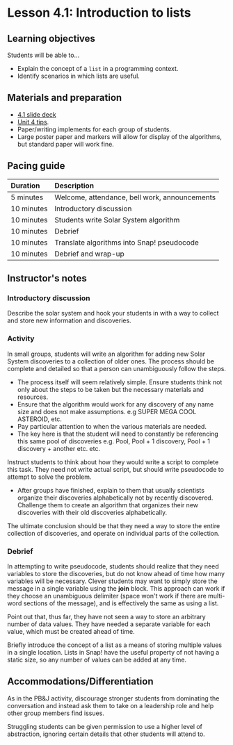 # Lesson 4.1: Introduction to lists

## Learning objectives

Students will be able to...

* Explain the concept of a `list` in a programming context.
* Identify scenarios in which lists are useful.

## Materials and preparation

* [4.1 slide deck](https://github.com/TEALSK12/introduction-to-computer-science/raw/master/slidedecks/TEALS%20SNAP%204.1.pptx)
* [Unit 4 tips](unit_4_tips.md).
* Paper/writing implements for each group of students.
* Large poster paper and markers will allow for display of the algorithms, but standard paper will work fine.

## Pacing guide

| Duration   | Description                                   |
| :---------- | :--------------------------------------------- |
| 5 minutes  | Welcome, attendance, bell work, announcements |
| 10 minutes | Introductory discussion                       |
| 10 minutes | Students write Solar System algorithm         |
| 10 minutes | Debrief                                       |
| 10 minutes | Translate algorithms into Snap! pseudocode     |
| 10 minutes | Debrief and wrap-up                           |

## Instructor's notes

### Introductory discussion

Describe the solar system and hook your students in with a way to collect and store new information and discoveries.

### Activity

In small groups, students will write an algorithm for adding new Solar System discoveries to a collection of older ones. The process should be complete and detailed so that a person can unambiguously follow the steps.

* The process itself will seem relatively simple.  Ensure students think not only about the steps to be taken but the necessary materials and resources.
* Ensure that the algorithm would work for any discovery of any name size and does not make assumptions. e.g SUPER MEGA COOL ASTEROID, etc.
* Pay particular attention to when the various materials are needed.
* The key here is that the student will need to constantly be referencing this same pool of discoveries e.g. Pool, Pool + 1 discovery, Pool + 1 discovery + another etc. etc.

Instruct students to think about how they would write a script to complete this task.  They need not write actual script, but should write pseudocode to attempt to solve the problem.  

* After groups have finished, explain to them that usually scientists organize their discoveries alphabetically not by recently discovered. Challenge them to create an algorithm that organizes their new discoveries with their old discoveries alphabetically.

The ultimate conclusion should be that they need a way to store the entire collection of discoveries, and operate on individual parts of the collection.

### Debrief

In attempting to write pseudocode, students should realize that they need variables to store the discoveries, but do not know ahead of time how many variables will be necessary. Clever students may want to simply store the message in a single variable using the **join** block.  This approach can work if they choose an unambiguous delimiter (space won't work if there are multi-word sections of the message), and is effectively the same as using a list.

Point out that, thus far, they have not seen a way to store an arbitrary number of data values. They have needed a separate variable for each value, which must be created ahead of time.

Briefly introduce the concept of a list as a means of storing multiple values in a single location.  Lists in Snap! have the useful property of not having a static size, so any number of values can be added at any time.

## Accommodations/Differentiation

As in the PB&J activity, discourage stronger students from dominating the conversation and instead ask them to take on a leadership role and help other group members find issues.

Struggling students can be given permission to use a higher level of abstraction, ignoring certain details that other students will attend to.
